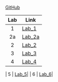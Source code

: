 [GitHub](https://github.com/vasylfil)

| Lab | Link    |
|:---:|---------|
|  1  | [Lab_1](https://github.com/vasylfil/lbs/tree/main/Lab_1)|
|  2a | [Lab_2a](https://github.com/vasylfil/lbs/tree/main/Lab_2a)|
|  2  | [Lab_2](https://github.com/vasylfil/lbs/tree/main/Lab_2)|
|  3  | [Lab_3](https://github.com/vasylfil/lbs/tree/main/Lab_3)|
|  4  | [Lab_4](https://github.com/vasylfil/lbs/tree/main/Lab_4)|



|  5  | [Lab_5](https://github.com/vasylfil/lbs/tree/main/Lab_5)|
|  6  | [Lab_6](https://github.com/vasylfil/lbs/tree/main/Lab_6)|
